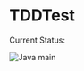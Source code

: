 # TDDTest
Current Status: 

![Java main](https://github.com/shieldnien/TDDTest/actions/workflows/test-java.yml/badge.svg)
